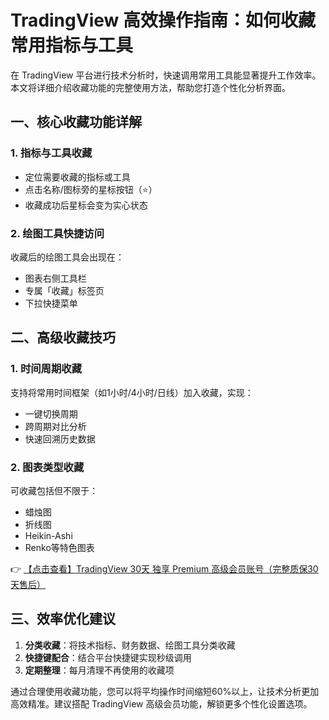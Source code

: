 # TradingView 高效操作指南：如何收藏常用指标与工具

在 TradingView 平台进行技术分析时，快速调用常用工具能显著提升工作效率。本文将详细介绍收藏功能的完整使用方法，帮助您打造个性化分析界面。

## 一、核心收藏功能详解

### 1. 指标与工具收藏
- 定位需要收藏的指标或工具
- 点击名称/图标旁的星标按钮（⭐️）
- 收藏成功后星标会变为实心状态

### 2. 绘图工具快捷访问
收藏后的绘图工具会出现在：
- 图表右侧工具栏
- 专属「收藏」标签页
- 下拉快捷菜单

## 二、高级收藏技巧

### 1. 时间周期收藏
支持将常用时间框架（如1小时/4小时/日线）加入收藏，实现：
- 一键切换周期
- 跨周期对比分析
- 快速回溯历史数据

### 2. 图表类型收藏
可收藏包括但不限于：
- 蜡烛图
- 折线图
- Heikin-Ashi
- Renko等特色图表

👉 [【点击查看】TradingView 30天 独享 Premium 高级会员账号（完整质保30天售后）](https://bit.ly/TradingView-Pro)

## 三、效率优化建议

1. **分类收藏**：将技术指标、财务数据、绘图工具分类收藏
2. **快捷键配合**：结合平台快捷键实现秒级调用
3. **定期整理**：每月清理不再使用的收藏项

通过合理使用收藏功能，您可以将平均操作时间缩短60%以上，让技术分析更加高效精准。建议搭配 TradingView 高级会员功能，解锁更多个性化设置选项。